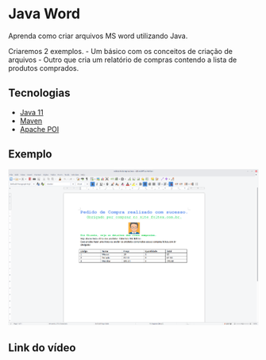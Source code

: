 # Java Word

  Aprenda como criar arquivos MS word utilizando Java.

 Criaremos 2 exemplos. 
    - Um básico com os conceitos de criação de arquivos 
    - Outro que cria um relatório de compras contendo a lista de produtos comprados.
  
## Tecnologias

- [Java 11](https://youtu.be/_NCt_82M0MA)
- [Maven](https://youtu.be/edF1G8RYDTU)
- [Apache POI](https://poi.apache.org/)

## Exemplo

![java-word](ExemploRelatorioCompra.png)


## Link do vídeo

